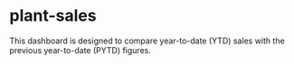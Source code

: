 # plant-sales
This dashboard is designed to compare year-to-date (YTD) sales with the previous year-to-date (PYTD) figures.
